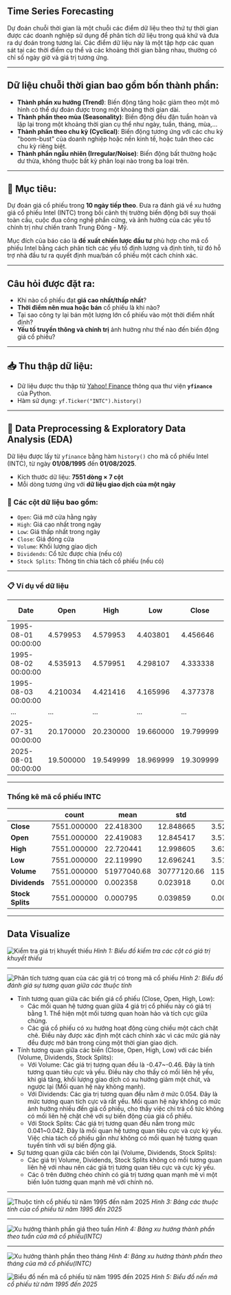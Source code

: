 ## Time Series Forecasting

Dự đoán chuỗi thời gian là một chuỗi các điểm dữ liệu theo thứ tự thời gian được các doanh nghiệp sử dụng để phân tích dữ liệu trong quá khứ và đưa ra dự đoán trong tương lai. Các điểm dữ liệu này là một tập hợp các quan sát tại các thời điểm cụ thể và các khoảng thời gian bằng nhau, thường có chỉ số ngày giờ và giá trị tương ứng.

---

## Dữ liệu chuỗi thời gian bao gồm bốn thành phần:

- **Thành phần xu hướng (Trend)**: Biến động tăng hoặc giảm theo một mô hình có thể dự đoán được trong một khoảng thời gian dài.
- **Thành phần theo mùa (Seasonality)**: Biến động đều đặn tuần hoàn và lặp lại trong một khoảng thời gian cụ thể như ngày, tuần, tháng, mùa,...
- **Thành phần theo chu kỳ (Cyclical)**: Biến động tương ứng với các chu kỳ "boom-bust" của doanh nghiệp hoặc nền kinh tế, hoặc tuân theo các chu kỳ riêng biệt.
- **Thành phần ngẫu nhiên (Irregular/Noise)**: Biến động bất thường hoặc dư thừa, không thuộc bất kỳ phân loại nào trong ba loại trên.

---

## 🎯 Mục tiêu:

Dự đoán giá cổ phiếu trong **10 ngày tiếp theo**. Đưa ra đánh giá về xu hướng giá cổ phiếu Intel (INTC) trong bối cảnh thị trường biến động bởi suy thoái toàn cầu, cuộc đua công nghệ phần cứng, và ảnh hưởng của các yếu tố chính trị như chiến tranh Trung Đông - Mỹ. 

Mục đích của báo cáo là **đề xuất chiến lược đầu tư** phù hợp cho mã cổ phiếu Intel bằng cách phân tích các yếu tố định lượng và định tính, từ đó hỗ trợ nhà đầu tư ra quyết định mua/bán cổ phiếu một cách chính xác.

---

## Câu hỏi được đặt ra:

- Khi nào cổ phiếu đạt **giá cao nhất/thấp nhất**?
- **Thời điểm nên mua hoặc bán** cổ phiếu là khi nào?
- Tại sao công ty lại bán một lượng lớn cổ phiếu vào một thời điểm nhất định?
- **Yếu tố truyền thông và chính trị** ảnh hưởng như thế nào đến biến động giá cổ phiếu?

---

## 📥 Thu thập dữ liệu:

- Dữ liệu được thu thập từ [Yahoo! Finance](https://finance.yahoo.com) thông qua thư viện **`yfinance`** của Python.
- Hàm sử dụng: `yf.Ticker("INTC").history()`

---

## 🧹 Data Preprocessing & Exploratory Data Analysis (EDA)

Dữ liệu được lấy từ `yfinance` bằng hàm `history()` cho mã cổ phiếu Intel (INTC), từ ngày **01/08/1995** đến **01/08/2025**.

- Kích thước dữ liệu: **7551 dòng × 7 cột**
- Mỗi dòng tương ứng với **dữ liệu giao dịch của một ngày**

### 🧾 Các cột dữ liệu bao gồm:

- `Open`: Giá mở cửa hằng ngày
- `High`: Giá cao nhất trong ngày
- `Low`: Giá thấp nhất trong ngày
- `Close`: Giá đóng cửa
- `Volume`: Khối lượng giao dịch
- `Dividends`: Cổ tức được chia (nếu có)
- `Stock Splits`: Thông tin chia tách cổ phiếu (nếu có)

---

### 📋 Ví dụ về dữ liệu

| Date                | Open      | High      | Low       | Close     | Volume     | Dividends | Stock Splits |
|---------------------|-----------|-----------|-----------|-----------|------------|-----------|---------------|
| 1995-08-01 00:00:00 | 4.579953  | 4.579953  | 4.403801  | 4.456646  | 94556800   | 0.0       | 0.0           |
| 1995-08-02 00:00:00 | 4.535913  | 4.579951  | 4.298107  | 4.333338  | 135620800  | 0.0       | 0.0           |
| 1995-08-03 00:00:00 | 4.210034  | 4.421416  | 4.165996  | 4.377378  | 117961600  | 0.0       | 0.0           |
| ...                 | ...       | ...       | ...       | ...       | ...        | ...       | ...           |
| 2025-07-31 00:00:00 | 20.170000 | 20.230000 | 19.660000 | 19.799999 | 90665200   | 0.0       | 0.0           |
| 2025-08-01 00:00:00 | 19.500000 | 19.549999 | 18.969999 | 19.309999 | 86320300   | 0.0       | 0.0           |

---

### Thống kê mã cổ phiếu INTC

|                | count       | mean         | std          | min         | 25%         | 50%         | 75%         | max         |
|----------------|-------------|--------------|--------------|-------------|-------------|-------------|-------------|-------------|
| **Close**      | 7551.000000 | 22.418300    | 12.848665    | 3.525117    | 13.046332   | 17.585255   | 29.358292   | 62.083336   |
| **Open**       | 7551.000000 | 22.419083    | 12.845417    | 3.577995    | 13.068528   | 17.583751   | 29.372653   | 62.028760   |
| **High**       | 7551.000000 | 22.720441    | 12.998605    | 3.639684    | 13.217902   | 17.801679   | 29.638943   | 62.292520   |
| **Low**        | 7551.000000 | 22.119990    | 12.696241    | 3.511898    | 12.916718   | 17.365325   | 29.101334   | 60.600826   |
| **Volume**     | 7551.000000 | 51977040.68  | 30777120.66  | 1155400.00  | 30426050.00 | 47224400.00 | 65218550.00 | 546630400.0 |
| **Dividends**  | 7551.000000 | 0.002358     | 0.023918     | 0.000000    | 0.000000    | 0.000000    | 0.000000    | 0.365000    |
| **Stock Splits** | 7551.000000 | 0.000795     | 0.039859     | 0.000000    | 0.000000    | 0.000000    | 0.000000    | 2.000000    |


----
## Data Visualize

![Kiểm tra giá trị khuyết thiếu](Chart/CountMissingValue.png)
*Hình 1: Biểu đồ kiểm tra các cột có giá trị khuyết thiếu*

---

![Phân tích tương quan của các giá trị có trong mã cổ phiếu](Chart/AnalysisCorrelations.png)
*Hình 2: Biểu đồ đánh giá sự tương quan giữa các thuộc tính*

- Tính tương quan giữa các biến giá cổ phiếu (Close, Open, High, Low):
    * Các mối quan hệ tương quan giữa 4 giá trị cổ phiếu này có giá trị bằng 1. Thể hiện một mối tương quan hoàn hảo và tích cực giữa chúng.
    * Các giá cổ phiếu có xu hướng hoạt động cùng chiều một cách chặt chẽ. Điều này được xác định một cách chính xác vì các mức giá này đều được mở bán trong cùng một thời gian giao dịch.
- Tính tương quan giữa các biến (Close, Open, High, Low) với các biến (Volume, Dividends, Stock Splits):
    * Với Volume: Các giá trị tương quan đều là -0.47~-0.46. Đây là tính tương quan tiêu cực và yếu. Điều này cho thấy có mối liên hệ yếu, khi giá tăng, khối lượng giao dịch có xu hướng giảm một chút, và ngược lại (Mối quan hệ này không mạnh).
    * Với Dividends: Các gia trị tương quan đều nằm ở mức 0.054. Đây là mức tương quan tích cực và rắt yếu. Mối quan hệ này không có mức ảnh hưởng nhiều đến giá cổ phiếu, cho thấy việc chi trả cổ tức không có mối liên hệ chặt chẽ với sự biến động của giá cổ phiếu.
    * Với Stock Splits: Các giá trị tương quan đều nằm trong mức 0.041~0.042. Đây là mối quan hệ tương quan tiêu cực và cực kỳ yếu. Việc chia tách cổ phiếu gần như không có mối quan hệ tương quan tuyến tính với sự biến động giá.
- Sự tương quan giữa các biến còn lại (Volume, Dividends, Stock Splits):
    * Các giá trị Volume, Dividends, Stock Splits không có mối tương quan liên hệ với nhau nên các giá trị tương quan tiêu cực và cực kỳ yếu.
    * Các ô trên đường chéo chính có giá trị tương quan mạnh mẽ vì một biến luôn tương quan mạnh mẽ với chính nó.

---

![Thuộc tính cổ phiếu từ năm 1995 đến năm 2025](Chart/IntelStockAttributes95to25.png)
*Hình 3: Bảng các thuộc tính của cổ phiếu từ năm 1995 đến 2025*

---

![Xu hướng thành phần giá theo tuần](/Chart/AttributesWeeklyFrequency.png)
*Hình 4: Bảng xu hướng thành phần theo tuần của mã cổ phiếu(INTC)*

---
![Xu hướng thành phần theo tháng](Chart/AttributesMonthlyFrequency.png)
*Hình 4: Bảng xu hướng thành phần theo tháng của mã cổ phiếu(INTC)*

![Biểu đồ nến mã cổ phiếu từ năm 1995 đến 2025](Chart/CandlestickChartINTC.png)
*Hình 5: Biểu đồ nến mã cổ phiếu từ năm 1995 đến 2025*

